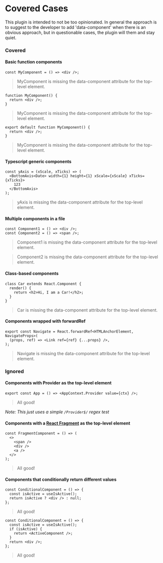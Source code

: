 # Covered Cases

This plugin is intended to not be too opinionated. In general the approach is to suggest to the developer to add 'data-component' when there is an obvious approach, but in questionable cases, the plugin will them and stay quiet.

### Covered

#### Basic function components

```tsx
const MyComponent = () => <div />;
```

> MyComponent is missing the data-component attribute for the top-level element.

```tsx
function MyComponent() {
  return <div />;
}
```

> MyComponent is missing the data-component attribute for the top-level element.

```tsx
export default function MyComponent() {
  return <div />;
}
```

> MyComponent is missing the data-component attribute for the top-level element.

#### Typescript generic components

```tsx
const yAxis = (xScale, xTicks) => (
  <BottomAxis<Date> width={1} height={1} xScale={xScale} xTicks={xTicks}>
    123
  </BottomAxis>
);
```

> yAxis is missing the data-component attribute for the top-level element.

#### Multiple components in a file

```tsx
const Component1 = () => <div />;
const Component2 = () => <span />;
```

> Component1 is missing the data-component attribute for the top-level element.

> Component2 is missing the data-component attribute for the top-level element.

#### Class-based components

```tsx
class Car extends React.Component {
  render() {
    return <h2>Hi, I am a Car!</h2>;
  }
}
```

> Car is missing the data-component attribute for the top-level element.

#### Components wrapped with forwardRef

```tsx
export const Navigate = React.forwardRef<HTMLAnchorElement, NavigateProps>(
  (props, ref) => <Link ref={ref} {...props} />,
);
```

> Navigate is missing the data-component attribute for the top-level element.

### Ignored

#### Components with Provider as the top-level element

```tsx
export const App = () => <AppContext.Provider value={ctx} />;
```

> All good!

_Note: This just uses a simple `/Provider$/` regex test_

#### Components with a [React Fragment](https://reactjs.org/docs/fragments.html) as the top-level element

```tsx
const FragmentComponent = () => (
  <>
    <span />
    <div />
    <a />
  </>
);
```

> All good!

#### Components that conditionally return different values

```tsx
const ConditionalComponent = () => {
  const isActive = useIsActive();
  return isActive ? <div /> : null;
};
```

> All good!

```tsx
const ConditionalComponent = () => {
  const isActive = useIsActive();
  if (isActive) {
    return <ActiveComponent />;
  }
  return <div />;
};
```

> All good!
